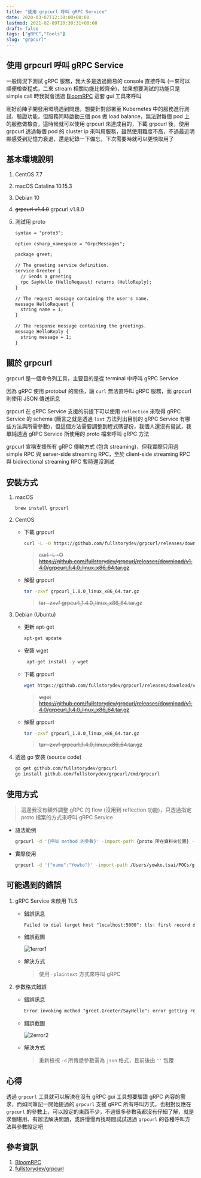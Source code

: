 ```yaml
---
title: "使用 grpcurl 呼叫 gRPC Service"
date: 2020-03-07T12:30:00+08:00
lastmod: 2021-02-09T10:30:31+08:00
draft: false
tags: ["gRPC","Tools"]
slug: "grpcurl"
---
```


## 使用 grpcurl 呼叫 gRPC Service

一般情況下測試 gRPC 服務，我大多是透過簡易的 console 直接呼叫 (一來可以順便檢查程式，二來 stream 相關功能比較齊全)，如果想要測試的功能只是 simple call 時我就會透過 [BloomRPC](https://appimage.github.io/BloomRPC/) 這套 gui 工具來呼叫

剛好前陣子開發用環境遇到問題，想要針對部署至 Kubernetes 中的服務進行測試、驗證功能，但服務同時啟動三個 pos 做 load balance，無法對每個 pod 上的服務做檢查，這時候就可以使用 grpcurl 來達成目的，下載 grpcurl 後，使用 grpcurl 透過每個 pod 的 cluster ip 來叫用服務，雖然使用難度不高，不過最近明顯感受到記憶力衰退，還是紀錄一下備忘，下次需要時就可以更快取用了

## 基本環境說明

1. CentOS 7.7
2. macOS Catalina 10.15.3
3. Debian 10
4. ~~grpcurl v1.4.0~~ grpcurl v1.8.0
5. 測試用 proto

    ```txt
    syntax = "proto3";

    option csharp_namespace = "GrpcMessages";

    package greet;

    // The greeting service definition.
    service Greeter {
      // Sends a greeting
      rpc SayHello (HelloRequest) returns (HelloReply);
    }

    // The request message containing the user's name.
    message HelloRequest {
      string name = 1;
    }

    // The response message containing the greetings.
    message HelloReply {
      string message = 1;
    }
    ```

## 關於 grpcurl

grpcurl 是一個命令列工具，主要目的是從 terminal 中呼叫 gRPC Service

因為 gRPC 使用 protobuf 的關係，讓 `curl` 無法直呼叫 gRPC 服務，而 grpcurl 則使用 JSON 傳送訊息

grpcurl 在 gRPC Service 支援的前提下可以使用 `reflection` 來取得 gRPC Service 的 schema (簡言之就是透過 `list` 方法列出目前的 gRPC Service 有哪些方法與所需參數)，但這個方法需要調整到程式碼部份，我個人還沒有嘗試，我單純透過 gRPC Service 所使用的 proto 檔來呼叫 gRPC 方法

grpcurl 宣稱支援所有 gRPC 傳輸方式 (包含 streaming)，但我實際只用過 simple RPC 與 server-side streaming RPC，至於 client-side streaming RPC 與 bidirectional streaming RPC 暫時還沒測試

## 安裝方式

1. macOS

    ```bash
    brew install grpcurl
    ```

2. CentOS

    - 下載 grpcurl

        ```bash
        curl -L -O https://github.com/fullstorydev/grpcurl/releases/download/v1.8.0/grpcurl_1.8.0_linux_x86_64.tar.gz
        ```

        >~~curl -L -O https://github.com/fullstorydev/grpcurl/releases/download/v1.4.0/grpcurl_1.4.0_linux_x86_64.tar.gz~~
        

    - 解壓 grpcurl

        ```bash
        tar -zxvf grpcurl_1.8.0_linux_x86_64.tar.gz
        ```

        
        >~~tar -zxvf grpcurl_1.4.0_linux_x86_64.tar.gz~~
        

3. Debian (Ubuntu)

    - 更新 apt-get

        ```bash
        apt-get update
        ```

    - 安裝 wget

        ```bash
         apt-get install -y wget
        ```

    - 下載 grpcurl

        ```bash
        wget https://github.com/fullstorydev/grpcurl/releases/download/v1.8.0/grpcurl_1.8.0_linux_x86_64.tar.gz
        ```

        >~~wget https://github.com/fullstorydev/grpcurl/releases/download/v1.4.0/grpcurl_1.4.0_linux_x86_64.tar.gz~~
        

    - 解壓 grpcurl

        ```bash
        tar -zxvf grpcurl_1.8.0_linux_x86_64.tar.gz
        ```

        >~~tar -zxvf grpcurl_1.4.0_linux_x86_64.tar.gz~~
        

4. 透過 go 安裝 (source code)

    ```bash
    go get github.com/fullstorydev/grpcurl
    go install github.com/fullstorydev/grpcurl/cmd/grpcurl
    ```

## 使用方式

> 這邊我沒有額外調整 gRPC 的 flow (沒用到 reflection 功能)，只透過指定 proto 檔案的方式來呼叫 gRPC Service

- 語法範例

    ```bash
    grpcurl -d '{呼叫 method 的參數}' -import-path {proto 所在資料夾位置} -proto {proto 檔名} {gRPC-Server:port} {proto 檔中的 package name}.{service name}/{method name}
    ```

- 實際使用

    ```bash
    grpcurl -d '{"name":"Yowko"}' -import-path /Users/yowko.tsai/POCs/grpcurl/GrpcMessages/Protos -proto greet.proto localhost:5000 greet.Greeter/SayHello
    ```

## 可能遇到的錯誤

1. gRPC Service 未啟用 TLS

    - 錯誤訊息

        ```txt
        Failed to dial target host "localhost:5000": tls: first record does not look like a TLS handshake
        ```

    - 錯誤截圖

        ![1error1](https://user-images.githubusercontent.com/3851540/76146403-65297780-60cd-11ea-8e6c-92d500d19249.png)

    - 解決方式

        > 使用 `-plaintext` 方式來呼叫 gRPC

2. 參數格式錯誤

    - 錯誤訊息

        ```txt
        Error invoking method "greet.Greeter/SayHello": error getting request data: invalid character 'n' looking for beginning of object key string
        ```

    - 錯誤截圖

        ![2error2](https://user-images.githubusercontent.com/3851540/76146404-678bd180-60cd-11ea-9dbc-9716c10d662f.png)

    - 解決方式

        > 重新檢視 `-d` 所傳遞參數需為 `json` 格式，且前後由 `''` 包覆

## 心得

透過 `grpcurl` 工具就可以解決在沒有 gRPC gui 工具想要驗證 gRPC 內容的需求，而如同筆記一開始提過的 `grpcurl` 支援 gRPC 所有呼叫方式，也相對反應在 `grpcurl` 的參數上，可以設定的東西不少，不過很多參數我都沒有仔細了解，就是求個堪用、有辦法解決問題，或許慢慢再找時間試試透過 `grpcurl` 的各種呼叫方法與參數設定吧

## 參考資訊

1. [BloomRPC](https://appimage.github.io/BloomRPC/)
2. [fullstorydev/grpcurl](https://github.com/fullstorydev/grpcurl)
